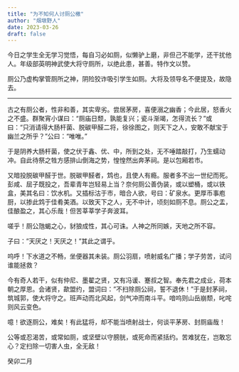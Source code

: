```yaml
---
title: "为不知何人讨厕公檄"
author: "烟墩野人"
date: 2023-03-26
draft: false
---
```


今日之学生全无学习觉悟，每自习必如厕，似懒驴上磨，非但己不能学，还干扰他人。年级部英明神武使大将守厕所，以绝此患，甚善。特作文以赞。

厕公乃虚构掌管厕所之神，阴险狡诈吸引学生如厕。大将及领导名不便提及，故隐去。

------

古之有厕公者，性非和善，其实卑劣。尝居茅房，喜便溺之幽香；今此居，怒香火之不盛。群聚宵小谋曰：“厕庙日颓，孰能复兴；瓷斗渐竭，怎得流长？”或曰：“只消请得大肠杆菌、脱碳甲醛二将，徐徐图之，则天下之人，安敢不献宝于幽兰之所乎？”公曰：“唯唯。”

于是阴养大肠杆菌，使之伏于鑫、优、中，所到之处，无不唾踏敲打，乃生蠕动冲。自此待祭之牲方感排山倒海之势，惶惶然出奔茅祠。是以包厢若市。

又暗投脱碳甲醛于世。脱碳甲醛者，鸩也，且使人有瘾。服者多不出一世纪而死。彭咸、屈子既投之，吾辈青年岂轻易上当？奈何厕公善伪装，或以塑桶，或以铁盒，美其名曰：饮水机。又插标沽于市，暗合人欲，号曰：矿泉水。更厚币事庖厨，以掺此鸩于佳肴美酒。以致天下之人，无不中计，顷刻如厕不息。厕公之盂，佳酿盈之，其心乐哉！但苦莘莘学子奔波耳。

嗟乎！厕公虺蝎之心，豺狼成性，其心可诛。人神之所同嫉，天地之所不容。

子曰：”天厌之！天厌之！”其此之谓乎。

呜呼！下水道之不畅，坐便器其未装。厕公羽扇，喷射威名广播；学子劳苦，试问谁能拯救？

今有奇人若干，似有仲尼、墨翟之贤，又有冯谖、蹇叔之智。奉先君之成业，荷本朝之厚恩。会诸贤，歃盟约，盟词曰：”不扫除厕公祠，誓不退休！”于是封茅祠，筑城郭，使大将守之。班声动而北风起，剑气冲而南斗平。喑呜则山岳崩颓，叱咤则风云变色。

噫！欲逐厕公，难矣！有此猛将，却不能当喷射战士，何谈平茅房、封厕庙哉！

公等或忍渴苦，或常如厕，或坚壁以守膀胱，或死命而紧括约。苦难犹在，岂敢忘心？定扫除一切害人虫，全无敌！

癸卯二月